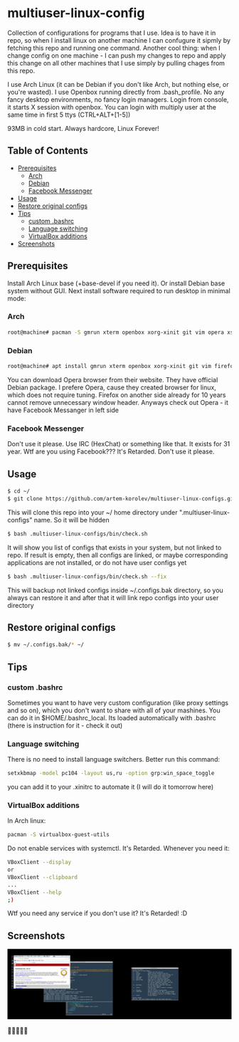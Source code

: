 # multiuser-linux-config

Collection of configurations for programs that I use.
Idea is to have it in repo, so when I install linux on another machine I can
confugure it sipmly by fetching this repo and running one command.
Another cool thing: when I change config on one machine - I can push my changes to
repo and apply this change on all other machines that I use simply by pulling chages
from this repo.

I use Arch Linux (it can be Debian if you don't like Arch, but nothing else, or you're wasted).
I use Openbox running directly from .bash_profile. No any fancy desktop environments,
no fancy login managers. Login from console, it starts X session with openbox.
You can login with multiply user at the same time in first 5 ttys (CTRL+ALT+[1-5])

93MB in cold start. Always hardcore, Linux Forever!

## Table of Contents

<!-- vim-markdown-toc GFM -->

* [Prerequisites](#prerequisites)
	* [Arch](#arch)
	* [Debian](#debian)
	* [Facebook Messenger](#facebook-messenger)
* [Usage](#usage)
* [Restore original configs](#restore-original-configs)
* [Tips](#tips)
	* [custom .bashrc](#custom-bashrc)
	* [Language switching](#language-switching)
	* [VirtualBox additions](#virtualbox-additions)
* [Screenshots](#screenshots)

<!-- vim-markdown-toc -->

## Prerequisites

Install Arch Linux base (+base-devel if you need it). Or install Debian base system without GUI.
Next install software required to run desktop in minimal mode:

### Arch

```bash
root@machine# pacman -S gmrun xterm openbox xorg-xinit git vim opera xscreensaver dhclient xorg-setxkbmap
```

### Debian

```bash
root@machine# apt install gmrun xterm openbox xorg-xinit git vim firefox xscreensaver xorg-setxkbmap
```

You can download Opera browser from their website. They have official Debian package.
I prefere Opera, cause they created browser for linux, which does not require tuning.
Firefox on another side already for 10 years cannot remove unnecessary window header.
Anyways check out Opera - it have Facebook Messanger in left side

### Facebook Messenger

Don't use it please. Use IRC (HexChat) or something like that. It exists for 31 year.
Wtf are you using Facebook??? It's Retarded. Don't use it please.

## Usage

```bash
$ cd ~/
$ git clone https://github.com/artem-korolev/multiuser-linux-configs.git .multiuser-linux-configs
```

This will clone this repo into your ~/ home directory under ".multiuser-linux-configs" name.
So it will be hidden

```bash
$ bash .multiuser-linux-configs/bin/check.sh
```

It will show you list of configs that exists in your system, but not linked to repo.
If result is empty, then all configs are linked, or maybe corresponding applications
are not installed, or do not have user configs yet

```bash
$ bash .multiuser-linux-configs/bin/check.sh --fix
```

This will backup not linked configs inside ~/.configs.bak directory, so you always can restore it
and after that it will link repo configs into your user directory

## Restore original configs

```bash
$ mv ~/.configs.bak/* ~/
```

## Tips

### custom .bashrc

Sometimes you want to have very custom configuration (like proxy settings and so on),
which you don't want to share with all of your mashines.
You can do it in $HOME/.bashrc_local.
Its loaded automatically with .bashrc (there is instruction for it - check it out)

### Language switching
There is no need to install language switchers. Better run this command:

```bash
setxkbmap -model pc104 -layout us,ru -option grp:win_space_toggle
```
you can add it to your .xinitrc to automate it (I will do it tomorrow here)

### VirtualBox additions

In Arch linux:

```bash
pacman -S virtualbox-guest-utils
```

Do not enable services with systemctl. It's Retarded. Whenever you need it:

```bash
VBoxClient --display
or
VBoxClient --clipboard
...
VBoxClient --help
;)
```

Wtf you need any service if you don't use it? It's Retarded! :D

## Screenshots

![Screenshot](images/screenshot.png)

🤘💪🤣😍😍
